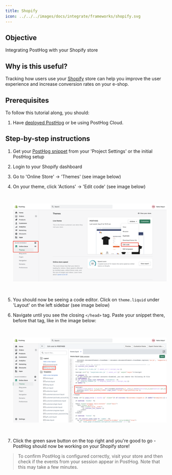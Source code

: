```yaml
---
title: Shopify
icon: ../../../images/docs/integrate/frameworks/shopify.svg
---
```


## Objective

Integrating PostHog with your Shopify store

## Why is this useful?

Tracking how users use your [Shopify](https://www.shopify.com/) store can help you improve the user experience and increase conversion rates on your e-shop.  

## Prerequisites

To follow this tutorial along, you should:

1. Have [deployed PostHog](/docs/deployment) or be using PostHog Cloud.

## Step-by-step instructions

1. Get your [PostHog snippet](/docs/integrate/client/snippet-installation) from your 'Project Settings' or the initial PostHog setup
1. Login to your Shopify dashboard
1. Go to 'Online Store' -> 'Themes' (see image below)
1. On your theme, click 'Actions' -> 'Edit code' (see image below)

    <br />

    ![Shopify Dashboard](../../../images/tutorials/shopify/shopify-dashboard.png)

    <br />

1. You should now be seeing a code editor. Click on `theme.liquid` under 'Layout' on the left sidebar (see image below)
1. Navigate until you see the closing `</head>` tag. Paste your snippet there, before that tag, like in the image below:

    <br />

    ![Shopify Dashboard](../../../images/tutorials/shopify/snippet.png)
    
    <br />

1. Click the green save button on the top right and you're good to go - PostHog should now be working on your Shopify store!

> To confirm PostHog is configured correctly, visit your store and then check if the events from your session appear in PostHog. Note that this may take a few minutes.
